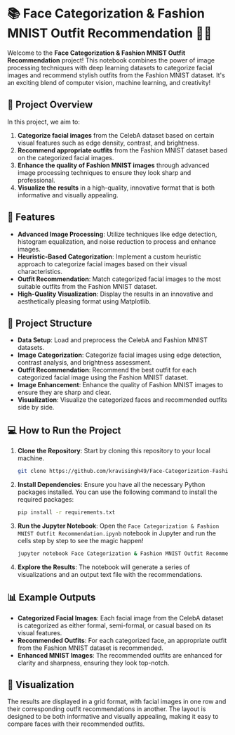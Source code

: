 
# 📚 Face Categorization & Fashion MNIST Outfit Recommendation 🧥👗

Welcome to the **Face Categorization & Fashion MNIST Outfit Recommendation** project! This notebook combines the power of image processing techniques with deep learning datasets to categorize facial images and recommend stylish outfits from the Fashion MNIST dataset. It's an exciting blend of computer vision, machine learning, and creativity!

## 📝 Project Overview

In this project, we aim to:
1. **Categorize facial images** from the CelebA dataset based on certain visual features such as edge density, contrast, and brightness.
2. **Recommend appropriate outfits** from the Fashion MNIST dataset based on the categorized facial images.
3. **Enhance the quality of Fashion MNIST images** through advanced image processing techniques to ensure they look sharp and professional.
4. **Visualize the results** in a high-quality, innovative format that is both informative and visually appealing.

## 🚀 Features

- **Advanced Image Processing**: Utilize techniques like edge detection, histogram equalization, and noise reduction to process and enhance images.
- **Heuristic-Based Categorization**: Implement a custom heuristic approach to categorize facial images based on their visual characteristics.
- **Outfit Recommendation**: Match categorized facial images to the most suitable outfits from the Fashion MNIST dataset.
- **High-Quality Visualization**: Display the results in an innovative and aesthetically pleasing format using Matplotlib.

## 📂 Project Structure

- **Data Setup**: Load and preprocess the CelebA and Fashion MNIST datasets.
- **Image Categorization**: Categorize facial images using edge detection, contrast analysis, and brightness assessment.
- **Outfit Recommendation**: Recommend the best outfit for each categorized facial image using the Fashion MNIST dataset.
- **Image Enhancement**: Enhance the quality of Fashion MNIST images to ensure they are sharp and clear.
- **Visualization**: Visualize the categorized faces and recommended outfits side by side.

## 💻 How to Run the Project

1. **Clone the Repository**: Start by cloning this repository to your local machine.
   ```bash
   git clone https://github.com/kravisingh49/Face-Categorization-Fashion-MNIST-Outfit-Recommendation.git
   ```

2. **Install Dependencies**: Ensure you have all the necessary Python packages installed. You can use the following command to install the required packages:
   ```bash
   pip install -r requirements.txt
   ```

3. **Run the Jupyter Notebook**: Open the `Face Categorization & Fashion MNIST Outfit Recommendation.ipynb` notebook in Jupyter and run the cells step by step to see the magic happen!
   ```bash
   jupyter notebook Face Categorization & Fashion MNIST Outfit Recommendation.ipynb
   ```

4. **Explore the Results**: The notebook will generate a series of visualizations and an output text file with the recommendations.

## 📊 Example Outputs

- **Categorized Facial Images**: Each facial image from the CelebA dataset is categorized as either formal, semi-formal, or casual based on its visual features.
- **Recommended Outfits**: For each categorized face, an appropriate outfit from the Fashion MNIST dataset is recommended.
- **Enhanced MNIST Images**: The recommended outfits are enhanced for clarity and sharpness, ensuring they look top-notch.

## 🎨 Visualization

The results are displayed in a grid format, with facial images in one row and their corresponding outfit recommendations in another. The layout is designed to be both informative and visually appealing, making it easy to compare faces with their recommended outfits.



